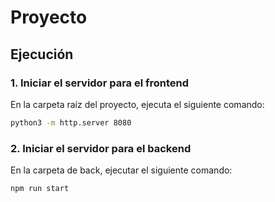 # Proyecto

## Ejecución

### 1. Iniciar el servidor para el frontend

En la carpeta raíz del proyecto, ejecuta el siguiente comando:

```bash
python3 -m http.server 8080
```

### 2. Iniciar el servidor para el backend
En la carpeta de back, ejecutar el siguiente comando: 
```bash
npm run start
```
